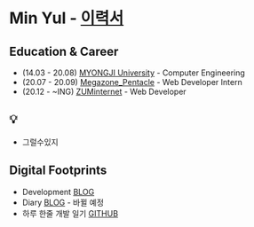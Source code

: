 # Min Yul  - [이력서](https://github.com/minyul/MINYUL_RESUME)

## Education & Career 
- (14.03 - 20.08) [MYONGJI University](https://www.mju.ac.kr/sites/mjukr/intro/intro.html) - Computer Engineering
- (20.07 - 20.09) [Megazone_Pentacle](https://www.pentacle.co.kr/#MAIN) - Web Developer Intern
- (20.12 -  ~ING) [ZUMinternet](https://zum.com/) - Web Developer 

## 💡
- 그럴수있지

## Digital Footprints 
- Development [BLOG](https://velog.io/@minyul)
- Diary [BLOG](https://blog.naver.com/ggomjae) - 바뀔 예정
- 하루 한줄 개발 일기 [GITHUB](https://github.com/minyul/Diary)
